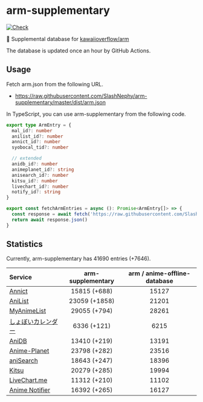# arm-supplementary

[![Check](https://github.com/SlashNephy/arm-supplementary/actions/workflows/check-node.yml/badge.svg)](https://github.com/SlashNephy/arm-supplementary/actions/workflows/check-node.yml)

💊 Supplemental database for [kawaiioverflow/arm](https://github.com/kawaiioverflow/arm)

The database is updated once an hour by GitHub Actions.

## Usage

Fetch arm.json from the following URL.

- https://raw.githubusercontent.com/SlashNephy/arm-supplementary/master/dist/arm.json

In TypeScript, you can use arm-supplementary from the following code.

```TypeScript
export type ArmEntry = {
  mal_id?: number
  anilist_id?: number
  annict_id?: number
  syobocal_tid?: number

  // extended
  anidb_id?: number
  animeplanet_id?: string
  anisearch_id?: number
  kitsu_id?: number
  livechart_id?: number
  notify_id?: string
}

export const fetchArmEntries = async (): Promise<ArmEntry[]> => {
  const response = await fetch('https://raw.githubusercontent.com/SlashNephy/arm-supplementary/master/dist/arm.json')
  return await response.json()
}
```

## Statistics

Currently, arm-supplementary has 41690 entries (+7646).

| Service                                     | arm-supplementary | arm / anime-offline-database |
| :------------------------------------------ | :---------------: | :--------------------------: |
| [Annict](https://annict.com)                |   15815 (+688)    |            15127             |
| [AniList](https://anilist.co)               |   23059 (+1858)   |            21201             |
| [MyAnimeList](https://myanimelist.net)      |   29055 (+794)    |            28261             |
| [しょぼいカレンダー](https://cal.syoboi.jp) |    6336 (+121)    |             6215             |
| [AniDB](https://anidb.net)                  |   13410 (+219)    |            13191             |
| [Anime-Planet](https://anime-planet.com)    |   23798 (+282)    |            23516             |
| [aniSearch](https://anisearch.com)          |   18643 (+247)    |            18396             |
| [Kitsu](https://kitsu.io)                   |   20279 (+285)    |            19994             |
| [LiveChart.me](https://livechart.me)        |   11312 (+210)    |            11102             |
| [Anime Notifier](https://notify.moe)        |   16392 (+265)    |            16127             |
